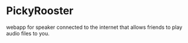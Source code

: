 # PickyRooster
webapp for speaker connected to the internet that allows friends to play audio files to you.
